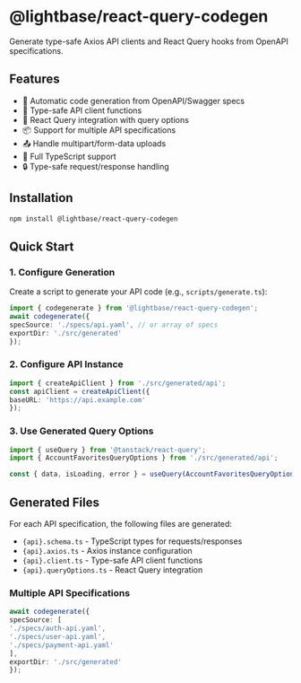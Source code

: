 # @lightbase/react-query-codegen

Generate type-safe Axios API clients and React Query hooks from OpenAPI specifications.

## Features

- 🔄 Automatic code generation from OpenAPI/Swagger specs
- 📝 Type-safe API client functions
- 🎣 React Query integration with query options
- 📦 Support for multiple API specifications
- 📤 Handle multipart/form-data uploads
- 💪 Full TypeScript support
- 🔒 Type-safe request/response handling

## Installation

```bash
npm install @lightbase/react-query-codegen
```

## Quick Start

### 1. Configure Generation

Create a script to generate your API code (e.g., `scripts/generate.ts`):

```typescript
import { codegenerate } from '@lightbase/react-query-codegen';
await codegenerate({
specSource: './specs/api.yaml', // or array of specs
exportDir: './src/generated'
});
```

### 2. Configure API Instance

```typescript
import { createApiClient } from './src/generated/api';
const apiClient = createApiClient({
baseURL: 'https://api.example.com'
});
```

### 3. Use Generated Query Options

```typescript
import { useQuery } from '@tanstack/react-query';
import { AccountFavoritesQueryOptions } from './src/generated/api';

const { data, isLoading, error } = useQuery(AccountFavoritesQueryOptions());
```

## Generated Files

For each API specification, the following files are generated:

- `{api}.schema.ts` - TypeScript types for requests/responses
- `{api}.axios.ts` - Axios instance configuration
- `{api}.client.ts` - Type-safe API client functions
- `{api}.queryOptions.ts` - React Query integration

### Multiple API Specifications

```typescript
await codegenerate({
specSource: [
'./specs/auth-api.yaml',
'./specs/user-api.yaml',
'./specs/payment-api.yaml'
],
exportDir: './src/generated'
});
```